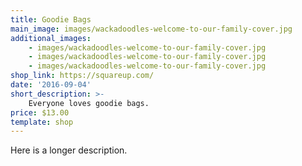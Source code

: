 ```yaml
---
title: Goodie Bags
main_image: images/wackadoodles-welcome-to-our-family-cover.jpg
additional_images:
    - images/wackadoodles-welcome-to-our-family-cover.jpg
    - images/wackadoodles-welcome-to-our-family-cover.jpg
    - images/wackadoodles-welcome-to-our-family-cover.jpg
shop_link: https://squareup.com/
date: '2016-09-04'
short_description: >-
    Everyone loves goodie bags.
price: $13.00
template: shop
---
```

Here is a longer description.